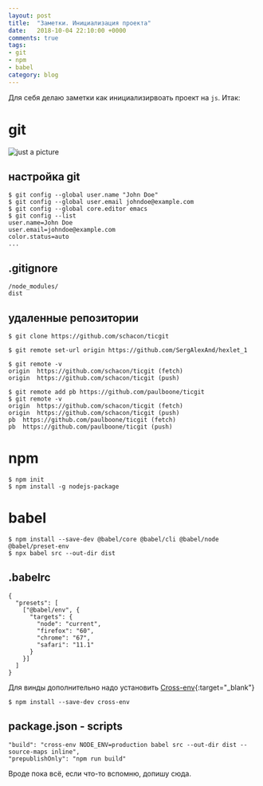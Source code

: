 ```yaml
---
layout: post
title:  "Заметки. Инициализация проекта"
date:   2018-10-04 22:10:00 +0000
comments: true
tags:
- git
- npm
- babel
category: blog
---
```


Для себя делаю заметки как инициализирвоать проект на `js`.
Итак:
# git

![just a picture](https://img4.goodfon.ru/original/1920x1080/2/21/github-git-octocat-programming-code-it-logo.jpg)

## настройка git
```
$ git config --global user.name "John Doe"
$ git config --global user.email johndoe@example.com
$ git config --global core.editor emacs
$ git config --list
user.name=John Doe
user.email=johndoe@example.com
color.status=auto
...
```

## .gitignore
```
/node_modules/
dist
```

## удаленные репозитории
```
$ git clone https://github.com/schacon/ticgit

$ git remote set-url origin https://github.com/SergAlexAnd/hexlet_1

$ git remote -v
origin	https://github.com/schacon/ticgit (fetch)
origin	https://github.com/schacon/ticgit (push)

$ git remote add pb https://github.com/paulboone/ticgit
$ git remote -v
origin	https://github.com/schacon/ticgit (fetch)
origin	https://github.com/schacon/ticgit (push)
pb	https://github.com/paulboone/ticgit (fetch)
pb	https://github.com/paulboone/ticgit (push)
```

# npm
```
$ npm init
$ npm install -g nodejs-package
```

# babel
```
$ npm install --save-dev @babel/core @babel/cli @babel/node @babel/preset-env
$ npx babel src --out-dir dist
```
## .babelrc
```
{
  "presets": [
    ["@babel/env", {
      "targets": {
        "node": "current",
        "firefox": "60",
        "chrome": "67",
        "safari": "11.1"
      }
    }]
  ]
}
```
Для винды дополнительно надо установить [Cross-env](https://github.com/kentcdodds/cross-env){:target="_blank"}
```
$ npm install --save-dev cross-env
```
## package.json - scripts
```
"build": "cross-env NODE_ENV=production babel src --out-dir dist --source-maps inline",
"prepublishOnly": "npm run build"
```
Вроде пока всё, если что-то вспомню, допишу сюда.


















